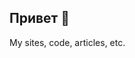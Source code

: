 ## Привет 👋

<!--
**ophilon/ophilon** is a ✨ _special_ ✨ repository because its `README.md` (this file) appears on your GitHub profile -->

My sites, code, articles, etc.

